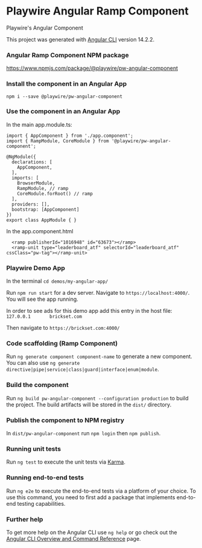 # Playwire Angular Ramp Component

Playwire's Angular Component 

This project was generated with [Angular CLI](https://github.com/angular/angular-cli) version 14.2.2.


### Angular Ramp Component NPM package

https://www.npmjs.com/package/@playwire/pw-angular-component


### Install the component in an Angular App

`npm i --save @playwire/pw-angular-component`


### Use the component in an Angular App

In the main app.module.ts:
```
import { AppComponent } from './app.component';
import { RampModule, CoreModule } from '@playwire/pw-angular-component';

@NgModule({
  declarations: [
    AppComponent,
  ],
  imports: [
    BrowserModule,
    RampModule, // ramp
    CoreModule.forRoot() // ramp
  ],
  providers: [],
  bootstrap: [AppComponent]
})
export class AppModule { }
```

In the app.component.html
```
  <ramp publisherId="1016948" id="63673"></ramp>
  <ramp-unit type="leaderboard_atf" selectorId="leaderboard_atf" cssClass="pw-tag"></ramp-unit>
```


### Playwire Demo App

In the terminal `cd demos/my-angular-app/`

Run `npm run start` for a dev server. Navigate to `https://localhost:4000/`. You will see the app running.

In order to see ads for this demo app add this entry in the host file:
`127.0.0.1       brickset.com`

Then navigate to `https://brickset.com:4000/`


### Code scaffolding (Ramp Component)

Run `ng generate component component-name` to generate a new component. You can also use `ng generate directive|pipe|service|class|guard|interface|enum|module`.


### Build the component

Run `ng build pw-angular-component --configuration production` to build the project. The build artifacts will be stored in the `dist/` directory.


### Publish the component to NPM registry

In `dist/pw-angular-component` run `npm login` then `npm publish`.


### Running unit tests

Run `ng test` to execute the unit tests via [Karma](https://karma-runner.github.io).


### Running end-to-end tests

Run `ng e2e` to execute the end-to-end tests via a platform of your choice. To use this command, you need to first add a package that implements end-to-end testing capabilities.


### Further help

To get more help on the Angular CLI use `ng help` or go check out the [Angular CLI Overview and Command Reference](https://angular.io/cli) page.
